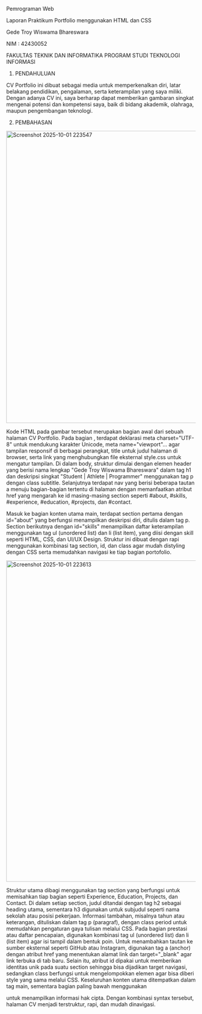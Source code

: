 Pemrograman Web

Laporan Praktikum Portfolio menggunakan HTML dan CSS

Gede Troy Wiswama Bhareswara

NIM : 42430052

FAKULTAS TEKNIK DAN INFORMATIKA PROGRAM STUDI TEKNOLOGI INFORMASI

1. PENDAHULUAN
   
CV Portfolio ini dibuat sebagai media untuk memperkenalkan diri, latar belakang pendidikan, pengalaman, serta keterampilan yang saya miliki. Dengan adanya CV ini, saya berharap dapat memberikan gambaran singkat mengenai potensi dan kompetensi saya, baik di bidang akademik, olahraga, maupun pengembangan teknologi.

2. PEMBAHASAN

<img width="1229" height="776" alt="Screenshot 2025-10-01 223547" src="https://github.com/user-attachments/assets/b585a99c-d672-46a2-b00a-50d582b516ab" />


Kode HTML pada gambar tersebut merupakan bagian awal dari sebuah halaman CV Portfolio. Pada bagian <head>, terdapat deklarasi meta charset="UTF-8" untuk mendukung karakter Unicode, meta name="viewport"... agar tampilan responsif di berbagai perangkat, title untuk judul halaman di browser, serta link yang menghubungkan file eksternal style.css untuk mengatur tampilan. Di dalam body, struktur dimulai dengan elemen header yang berisi nama lengkap "Gede Troy Wiswama Bhareswara" dalam tag h1 dan deskripsi singkat "Student | Athlete | Programmer" menggunakan tag p dengan class subtitle. Selanjutnya terdapat nav yang berisi beberapa tautan a menuju bagian-bagian tertentu di halaman dengan memanfaatkan atribut href yang mengarah ke id masing-masing section seperti #about, #skills, #experience, #education, #projects, dan #contact.

Masuk ke bagian konten utama main, terdapat section pertama dengan id="about" yang berfungsi menampilkan deskripsi diri, ditulis dalam tag p. Section berikutnya dengan id="skills" menampilkan daftar keterampilan menggunakan tag ul (unordered list) dan li (list item), yang diisi dengan skill seperti HTML, CSS, dan UI/UX Design. Struktur ini dibuat dengan rapi menggunakan kombinasi tag section, id, dan class agar mudah distyling dengan CSS serta memudahkan navigasi ke tiap bagian portofolio.


<img width="1033" height="853" alt="Screenshot 2025-10-01 223613" src="https://github.com/user-attachments/assets/9816d565-ec74-4e67-b6bd-509a1375e042" />

Struktur utama dibagi menggunakan tag section yang berfungsi untuk memisahkan tiap bagian seperti Experience, Education, Projects, dan Contact. Di dalam setiap section, judul ditandai dengan tag h2 sebagai heading utama, sementara h3 digunakan untuk subjudul seperti nama sekolah atau posisi pekerjaan. Informasi tambahan, misalnya tahun atau keterangan, dituliskan dalam tag p (paragraf), dengan class period untuk memudahkan pengaturan gaya tulisan melalui CSS. Pada bagian prestasi atau daftar pencapaian, digunakan kombinasi tag ul (unordered list) dan li (list item) agar isi tampil dalam bentuk poin. Untuk menambahkan tautan ke sumber eksternal seperti GitHub atau Instagram, digunakan tag a (anchor) dengan atribut href yang menentukan alamat link dan target="_blank" agar link terbuka di tab baru. Selain itu, atribut id dipakai untuk memberikan identitas unik pada suatu section sehingga bisa dijadikan target navigasi, sedangkan class berfungsi untuk mengelompokkan elemen agar bisa diberi style yang sama melalui CSS. Keseluruhan konten utama ditempatkan dalam tag main, sementara bagian paling bawah menggunakan <footer> untuk menampilkan informasi hak cipta. Dengan kombinasi syntax tersebut, halaman CV menjadi terstruktur, rapi, dan mudah dinavigasi.

